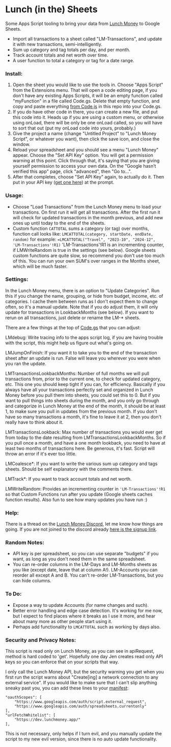 # Lunch (in the) Sheets
Some Apps Script tooling to bring your data from [Lunch Money](https://lunchmoney.app/?refer=be4tew9v) to Google Sheets.
* Import all transactions to a sheet called "LM-Transactions", and update it with new transactions, semi-intelligently.
* Sum up category and tag totals per day, and per month.
* Track account totals and net worth over time.
* A user function to total a category or tag for a date range.

### Install:
1. Open the sheet you would like to use the tools in. Choose "Apps Script" from the Extensions menu. That will open a code editing page, if you don't have any existing Apps Scripts, it will be an empty function called "myFunction" in a file called Code.gs. Delete that empty function, and copy and paste everything [from Code.js](https://raw.githubusercontent.com/akda5id/lunch_sheets/main/Code.js) in this repo into your Code.gs.
1. If you do have other code in there, you can create a new file, and put this code into it. Heads up if you are using a custom menu, or otherwise using onLoad, there will be only be one onLoad called, so you will have to sort that out (put my onLoad code into yours, probably.)
1. Give the project a name (change "Untitled Project" to "Lunch Money Script", or whatever you want), then click the save icon, and close the window. 
1. Reload your spreadsheet and you should see a menu "Lunch Money" appear. Choose the "Set API Key" option. You will get a permission warning at this point. Click through that, it's saying that you are giving yourself permission to access your own data. On the "Google hasn’t verified this app" page, click "advanced", then "Go to…". 
1. After that completes, choose "Set API Key" again, to actually do it. Then put in your API key ([get one here](https://my.lunchmoney.app/developers)) at the prompt.

### Usage:
* Choose "Load Transactions" from the Lunch Money menu to load your transactions. On first run it will get all transactions. After the first run it will check for updated transactions in the month previous, and add new ones up until today to the end of the sheets.
* Custom function `CATTOTAL` sums a category (or tag) over months, function call looks like: `LMCATTOTAL(category, startDate, endDate, random)` for example: `=LMCATTOTAL("Travel", "2023-10", "2024-12", 'LM-Transactions'!R1)` 'LM-Transactions'!R1 is an incrementing counter, if LMWriteRandom is true in the settings (see below). Google sheets custom functions are quite slow, so recommend you don't use too much of this. You can run your own SUM's over ranges in the Months sheet, which will be much faster.

### Settings:
In the Lunch Money menu, there is an option to "Update Categories". Run this if you change the name, grouping, or hide from budget, income, etc. of categories. I cache them between runs as I don't expect them to change often, so it's a manual update. Note that if you do adjust them, it will only update for transactions in LookbackMonths (see below). If you want to rerun on all transactions, just delete or rename the LM-\* sheets.

There are a few things at the top of [Code.gs](Code.js) that you can adjust:

LMdebug: Write tracing info to the apps script log, if you are having trouble with the script, this might help us figure out what's going on.

LMJumpOnFinish: If you want it to take you to the end of the transaction sheet after an update is run. False will leave you wherever you were when you ran the update.

LMTransactionsLookbackMonths: Number of full months we will pull transactions from, prior to the current one, to check for updated category, etc. This one you should keep tight if you can, for efficiency. Basically if you always have all your transactions perfectly set and organized in Lunch Money before you pull them into sheets, you could set this to 0. But if you want to pull things into sheets during the month, and you only go through and categorize in Lunch Money at the end of the month, it should be at least 1, to make sure you pull in updates from the previous month. If you don't have so many transactions a month, it's fine to leave it at 2, then you don't really have to think about it.

LMTransactionsLookback: Max number of transactions you would ever get from today to the date resulting from LMTransactionsLookbackMonths. So if you pull once a month, and have a one month lookback, you need to have at least two months of transactions here. Be generous, it's fast. Script will throw an error if it's ever too little.

LMCoalesce\*: If you want to write the various sum up category and tags sheets. Should be self explanatory with the comments there.

LMTrack\*: If you want to track account totals and net worth.

LMWriteRandom: Provides an incrementing counter in `'LM-Transactions'!R1` so that Custom Functions run after you update (Google sheets caches function results). Also fun to see how many updates you have run :)

### Help:
There is a thread on the [Lunch Money Discord](https://discord.com/channels/842337014556262411/1176857773925998642), let me know how things are going. If you are not joined to the discord already [here is the signup link](https://discord.gg/vSz6jjZuj8).

### Random Notes:
* API key is per spreadsheet, so you can use separate "budgets" if you want, as long as you don't need them in the same spreadsheet.
* You can re-order columns in the LM-Days and LM-Months sheets as you like (except date, leave that at column A!). LM-Accounts you can reorder all except A and B. You can't re-order LM-Transactions, but you can hide columns.

### To Do:
* Expose a way to update Accounts (for name changes and such).
* Better error handling and edge case detection. It's working for me now, but I expect to find places where it breaks as I use it more, and hear about many more as other people start using it.
* Perhaps add functionality to `LMCATTOTAL` such as working by days also.

### Security and Privacy Notes:
This script is read only on Lunch Money, as you can see in apiRequest, method is hard coded to 'get'. Hopefully one day Jen creates read only API keys so you can enforce that on your scripts that way.

I only call the Lunch Money API, but the security warning you get when you first run the script warns about "Create[ing] a network connection to any external service". If you would like to make sure that I can't slip anything sneaky past you, you can add these lines to your [manifest](https://developers.google.com/apps-script/concepts/manifests):

	"oauthScopes": [
  		"https://www.googleapis.com/auth/script.external_request",
  		"https://www.googleapis.com/auth/spreadsheets.currentonly"
	],
	"urlFetchWhitelist": [
  		"https://dev.lunchmoney.app/"
	],

This is not necessary, only helps if I turn evil, and you manually update the script to my new evil version, since there is no auto update functionality.